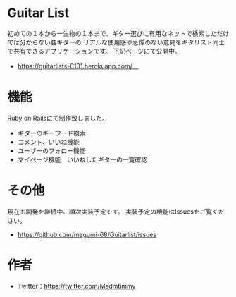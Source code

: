 # Guitar List

初めての１本から一生物の１本まで、ギター選びに有用なネットで検索しただけでは分からない各ギターの
リアルな使用感や忌憚のない意見をギタリスト同士で共有できるアプリケーションです。
下記ページにて公開中。
* https://guitarlists-0101.herokuapp.com/　

# 機能
Ruby on Railsにて制作致しました。
* ギターのキーワード検索
* コメント、いいね機能
* ユーザーのフォロー機能
* マイページ機能　いいねしたギターの一覧確認

# その他
現在も開発を継続中、順次実装予定です。
実装予定の機能はIssuesをご覧ください。
* https://github.com/megumi-68/Guitarlist/issues

# 作者
* Twitter：https://twitter.com/Madmtimmy


